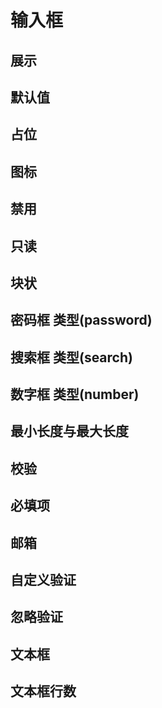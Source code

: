 # 输入框

## 展示

<y-input></y-input>

## 默认值

<y-input default-value="default"></y-input>

## 占位

<y-input placeholder="请输入"></y-input>

## 图标

<div class="row">
  <y-input prefix-icon="chart-graph"></y-input>
  <y-input suffix-icon="chart-histogram"></y-input>
</div>

<div class="row">
  <y-input prefix-icon="chart-histogram" suffix-icon="search"></y-input>
</div>

<div class="row">
  <y-input>
    <iconpark-icon slot="prefix" name="chart-graph"></iconpark-icon>
  </y-input>

  <y-input>
    <iconpark-icon slot="suffix" name="chart-histogram"></iconpark-icon>
  </y-input>
</div>

## 禁用

<y-input disabled></y-input>

## 只读

<y-input default-value="Tom" readonly></y-input>

## 块状

<y-input default-value="Tom" block></y-input>

## 密码框 类型(password)

<y-input type="password"></y-input>

## 搜索框 类型(search)

<y-input type="search"></y-input>

## 数字框 类型(number)

<y-input type="number"></y-input>

## 最小长度与最大长度

<y-input prefix-icon="info" min-length="5" max-length="10"></y-input>

## 校验

<y-input pattern="^1(3|4|5|6|7|8|9)\d{9}$" placeholder="请输入手机号"></y-input>

## 必填项  

<y-input required placeholder="请输入"></y-input>

## 邮箱  

<y-input type="email" placeholder="email"></y-input>

## 自定义验证  

<y-input placeholder="请输入123" id="custom-input"></y-input>

<script>
function inputCustomCheckValidity() {
  var ele = document.querySelector('#custom-input')

  if (ele) {
    ele.customValidity = {
      method: function (el) {
        return el.value === '123'
      },
      message: '输入错误'
    }
  }
}
inputCustomCheckValidity()
</script>

## 忽略验证  

<y-input type="email" placeholder="email" no-validate></y-input>

## 文本框

<y-input type="textarea"></y-input>

## 文本框行数

<y-input type="textarea" rows="6" block></y-input>
